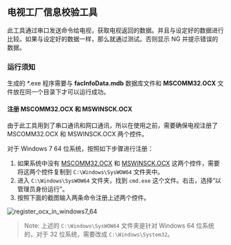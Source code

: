 ## 电视工厂信息校验工具

此工具通过串口发送命令给电视，获取电视返回的数据。并且与设定好的数据进行比较。如果与设定好的数据一样，那么就通过测试。否则显示 NG 并提示错误的数据。

### 运行须知

生成的 \*.exe 程序需要与 **facInfoData.mdb** 数据库文件和 **MSCOMM32.OCX** 文件放在同一个目录下才可以运行成功。

#### 注册 MSCOMM32.OCX 和 MSWINSCK.OCX

由于此工具用到了串口通讯和网口通讯，所以在使用之前，需要确保电视注册了 MSCOMM32.OCX 和 MSWINSCK.OCX 两个控件。

对于 Windows 7 64 位系统，按照如下步骤进行注册：

1. 如果系统中没有 [MSCOMM32.OCX](https://github.com/heray1990/FacInfoCheckingTool/blob/master/MSCOMM32.OCX) 和 [MSWINSCK.OCX](https://github.com/heray1990/FacInfoCheckingTool/blob/master/MSWINSCK.OCX) 这两个控件，需要将这两个控件复制到 `C:\Windows\SysWOW64` 文件夹中。
2. 进入 `C:\Windows\SysWOW64` 文件夹，找到 `cmd.exe` 这个文件。右击，选择“以管理员身份运行”。
3. 按照下面的截图输入两条命令注册上述两个控件。

![register_ocx_in_windows7_64](https://github.com/heray1990/FacInfoCheckingTool/raw/master/Images/register_ocx_in_windows7_64.png)

> Note: 上述的 `C:\Windows\SysWOW64` 文件夹是针对 Windows 64 位系统的，对于 32 位系统，需要改成 `C:\Windows\System32`。
